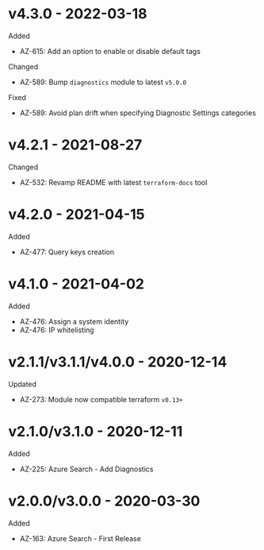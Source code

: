 # v4.3.0 - 2022-03-18

Added
  * AZ-615: Add an option to enable or disable default tags

Changed
  * AZ-589: Bump `diagnostics` module to latest `v5.0.0`

Fixed
  * AZ-589: Avoid plan drift when specifying Diagnostic Settings categories

# v4.2.1 - 2021-08-27

Changed
  * AZ-532: Revamp README with latest `terraform-docs` tool

# v4.2.0 - 2021-04-15

Added
  * AZ-477: Query keys creation

# v4.1.0 - 2021-04-02

Added
  * AZ-476: Assign a system identity
  * AZ-476: IP whitelisting

# v2.1.1/v3.1.1/v4.0.0 - 2020-12-14

Updated
  * AZ-273: Module now compatible terraform `v0.13+`

# v2.1.0/v3.1.0 - 2020-12-11

Added
  * AZ-225: Azure Search - Add Diagnostics

# v2.0.0/v3.0.0 - 2020-03-30

Added
  * AZ-163: Azure Search - First Release
